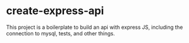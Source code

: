 # create-express-api
This project is a boilerplate to build an api with express JS, including the connection to mysql, tests, and other things. 
